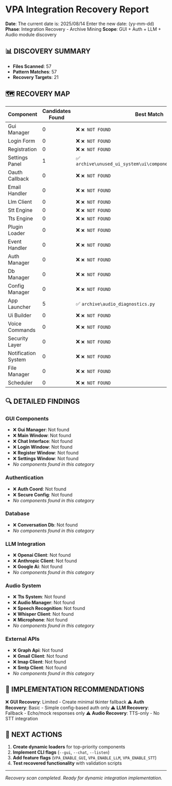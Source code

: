 # VPA Integration Recovery Report

**Date**: The current date is: 2025/08/14 
Enter the new date: (yy-mm-dd)
**Phase**: Integration Recovery - Archive Mining
**Scope**: GUI + Auth + LLM + Audio module discovery

## 📊 **DISCOVERY SUMMARY**

- **Files Scanned**: 57
- **Pattern Matches**: 57
- **Recovery Targets**: 21

## 🗺️ **RECOVERY MAP**

| Component | Candidates Found | Best Match |
|-----------|------------------|------------|
| Gui Manager | 0 | ❌ `❌ NOT FOUND` |
| Login Form | 0 | ❌ `❌ NOT FOUND` |
| Registration | 0 | ❌ `❌ NOT FOUND` |
| Settings Panel | 1 | ✅ `archive\unused_ui_system\ui\components\settings_panel.py` |
| Oauth Callback | 0 | ❌ `❌ NOT FOUND` |
| Email Handler | 0 | ❌ `❌ NOT FOUND` |
| Llm Client | 0 | ❌ `❌ NOT FOUND` |
| Stt Engine | 0 | ❌ `❌ NOT FOUND` |
| Tts Engine | 0 | ❌ `❌ NOT FOUND` |
| Plugin Loader | 0 | ❌ `❌ NOT FOUND` |
| Event Handler | 0 | ❌ `❌ NOT FOUND` |
| Auth Manager | 0 | ❌ `❌ NOT FOUND` |
| Db Manager | 0 | ❌ `❌ NOT FOUND` |
| Config Manager | 0 | ❌ `❌ NOT FOUND` |
| App Launcher | 5 | ✅ `archive\audio_diagnostics.py` |
| Ui Builder | 0 | ❌ `❌ NOT FOUND` |
| Voice Commands | 0 | ❌ `❌ NOT FOUND` |
| Security Layer | 0 | ❌ `❌ NOT FOUND` |
| Notification System | 0 | ❌ `❌ NOT FOUND` |
| File Manager | 0 | ❌ `❌ NOT FOUND` |
| Scheduler | 0 | ❌ `❌ NOT FOUND` |

## 🔍 **DETAILED FINDINGS**

### GUI Components

- ❌ **Gui Manager**: Not found
- ❌ **Main Window**: Not found
- ❌ **Chat Interface**: Not found
- ❌ **Login Window**: Not found
- ❌ **Register Window**: Not found
- ❌ **Settings Window**: Not found
- *No components found in this category*

### Authentication

- ❌ **Auth Coord**: Not found
- ❌ **Secure Config**: Not found
- *No components found in this category*

### Database

- ❌ **Conversation Db**: Not found
- *No components found in this category*

### LLM Integration

- ❌ **Openai Client**: Not found
- ❌ **Anthropic Client**: Not found
- ❌ **Google Ai**: Not found
- *No components found in this category*

### Audio System

- ❌ **Tts System**: Not found
- ❌ **Audio Manager**: Not found
- ❌ **Speech Recognition**: Not found
- ❌ **Whisper Client**: Not found
- ❌ **Microphone**: Not found
- *No components found in this category*

### External APIs

- ❌ **Graph Api**: Not found
- ❌ **Gmail Client**: Not found
- ❌ **Imap Client**: Not found
- ❌ **Smtp Client**: Not found
- *No components found in this category*

## 🚀 **IMPLEMENTATION RECOMMENDATIONS**

❌ **GUI Recovery**: Limited - Create minimal tkinter fallback
⚠️ **Auth Recovery**: Basic - Simple config-based auth only
⚠️ **LLM Recovery**: Fallback - Echo/mock responses only
⚠️ **Audio Recovery**: TTS-only - No STT integration

## 🎯 **NEXT ACTIONS**

1. **Create dynamic loaders** for top-priority components
2. **Implement CLI flags** (`--gui`, `--chat`, `--listen`)
3. **Add feature flags** (`VPA_ENABLE_GUI`, `VPA_ENABLE_LLM`, `VPA_ENABLE_STT`)
4. **Test recovered functionality** with validation scripts

---
*Recovery scan completed. Ready for dynamic integration implementation.*